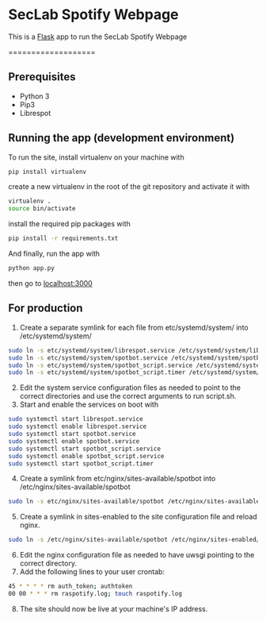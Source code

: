 # SecLab Spotify Webpage

This is a [Flask](http://flask.pocoo.org) app to run the SecLab Spotify Webpage

===================

## Prerequisites
* Python 3
* Pip3
* Librespot

## Running the app (development environment)

To run the site, install virtualenv on your machine with

```bash
pip install virtualenv
```

create a new virtualenv in the root of the git repository and activate it with 

```bash
virtualenv .
source bin/activate
```

install the required pip packages with

```bash
pip install -r requirements.txt
```

And finally, run the app with

```bash
python app.py
```

then go to [localhost:3000](localhost:3000)

## For production

1. Create a separate symlink for each file from etc/systemd/system/ into /etc/systemd/system/
```bash
sudo ln -s etc/systemd/system/librespot.service /etc/systemd/system/librespot.service
sudo ln -s etc/systemd/system/spotbot.service /etc/systemd/system/spotbot.service
sudo ln -s etc/systemd/system/spotbot_script.service /etc/systemd/system/spotbot_script.service
sudo ln -s etc/systemd/system/spotbot_script.timer /etc/systemd/system/spotbot_script.timer
```
2. Edit the system service configuration files as needed to point to the correct directories and use the correct arguments to run script.sh.
3. Start and enable the services on boot with 
```bash
sudo systemctl start librespot.service
sudo systemctl enable librespot.service
sudo systemctl start spotbot.service
sudo systemctl enable spotbot.service
sudo systemctl start spotbot_script.service
sudo systemctl enable spotbot_script.service
sudo systemctl start spotbot_script.timer
```
4. Create a symlink from etc/nginx/sites-available/spotbot into /etc/nginx/sites-available/spotbot
```bash
sudo ln -s etc/nginx/sites-available/spotbot /etc/nginx/sites-available/spotbot
```
5. Create a symlink in sites-enabled to the site configuration file and reload nginx.
```bash
sudo ln -s /etc/nginx/sites-available/spotbot /etc/nginx/sites-enabled/spotbot
```
6. Edit the nginx configuration file as needed to have uwsgi pointing to the correct directory.
7. Add the following lines to your user crontab:
```bash
45 * * * * rm auth_token; authtoken
00 00 * * * rm raspotify.log; touch raspotify.log
```
8. The site should now be live at your machine's IP address.
